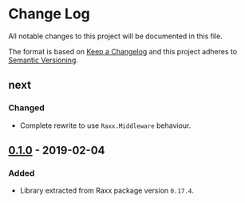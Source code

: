 # Change Log
All notable changes to this project will be documented in this file.

The format is based on [Keep a Changelog](http://keepachangelog.com/)
and this project adheres to [Semantic Versioning](http://semver.org/).

## next

### Changed

- Complete rewrite to use `Raxx.Middleware` behaviour.

## [0.1.0](https://github.com/CrowdHailer/raxx/tree/0.17.5) - 2019-02-04

### Added

- Library extracted from Raxx package version `0.17.4`.
